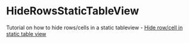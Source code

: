 # HideRowsStaticTableView
Tutorial on how to hide rows/cells in a static tableview - [Hide row/cell in static table view](https://programmingwithswift.com/hide-row-in-static-uitableview-with-swift)
